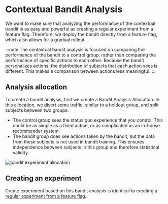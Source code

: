 # Contextual Bandit Analysis

We want to make sure that analyzing the performance of the contextual bandit is as easy and powerful as creating a regular experiment from a feature flag.
Therefore, we deploy the bandit directly from a feature flag, which also allows for a gradual rollout.

:::note 
The contextual bandit analysis is focused on comparing the performance of the bandit to a control group,
rather than comparing the performance of specific actions to each other.
Because the bandit personalizes actions, the distribution of subjects that each action sees is different. 
This makes a comparison between actions less meaningful.
:::

## Analysis allocation

To create a bandit analysis, first we create a Bandit Analysis Allocation.
In this allocation, we divert some traffic, similar to a holdout group, and split subjects between two groups:
- The control group sees the status quo experience that you control. This could be as simple as a fixed action, or as complicated as an in-house recommender system.
- The bandit group does see actions taken by the bandit, but the data from these subjects is not used in bandit training. This ensures independence between subjects in this group and therefore statistical validity.

![bandit experiment allocation](/img/contextual-bandits/bandit-experiment-allocation.png)

## Creating an experiment

Create experiment based on this bandit analysis is identical to creating a [regular experiment from a feature flag](/feature-flagging/experiment-assignment).

